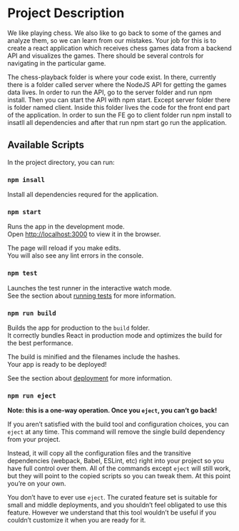 # Project Description

We like playing chess. We also like to go back to some of the games and analyze them, so we can learn from our mistakes. Your job for this is to create a react application which receives chess games data from a backend API and visualizes the games. There should be several controls for navigating in the particular game.

The chess-playback folder is where your code exist. In there, currently there is a folder called server where the NodeJS API for getting the games data lives. In order to run the API, go to the server folder and run npm install. Then you can start the API with npm start. Except server folder there is folder named client. Inside this folder  lives the code for the front end part of the application. In order to sun the FE go to client folder run npm install to insatll all dependencies and after that run npm start go run the application.

## Available Scripts

In the project directory, you can run:

### `npm insall`

Install all dependencies requred for the application.

### `npm start`

Runs the app in the development mode.\
Open [http://localhost:3000](http://localhost:3000) to view it in the browser.

The page will reload if you make edits.\
You will also see any lint errors in the console.

### `npm test`

Launches the test runner in the interactive watch mode.\
See the section about [running tests](https://facebook.github.io/create-react-app/docs/running-tests) for more information.

### `npm run build`

Builds the app for production to the `build` folder.\
It correctly bundles React in production mode and optimizes the build for the best performance.

The build is minified and the filenames include the hashes.\
Your app is ready to be deployed!

See the section about [deployment](https://facebook.github.io/create-react-app/docs/deployment) for more information.

### `npm run eject`

**Note: this is a one-way operation. Once you `eject`, you can’t go back!**

If you aren’t satisfied with the build tool and configuration choices, you can `eject` at any time. This command will remove the single build dependency from your project.

Instead, it will copy all the configuration files and the transitive dependencies (webpack, Babel, ESLint, etc) right into your project so you have full control over them. All of the commands except `eject` will still work, but they will point to the copied scripts so you can tweak them. At this point you’re on your own.

You don’t have to ever use `eject`. The curated feature set is suitable for small and middle deployments, and you shouldn’t feel obligated to use this feature. However we understand that this tool wouldn’t be useful if you couldn’t customize it when you are ready for it.